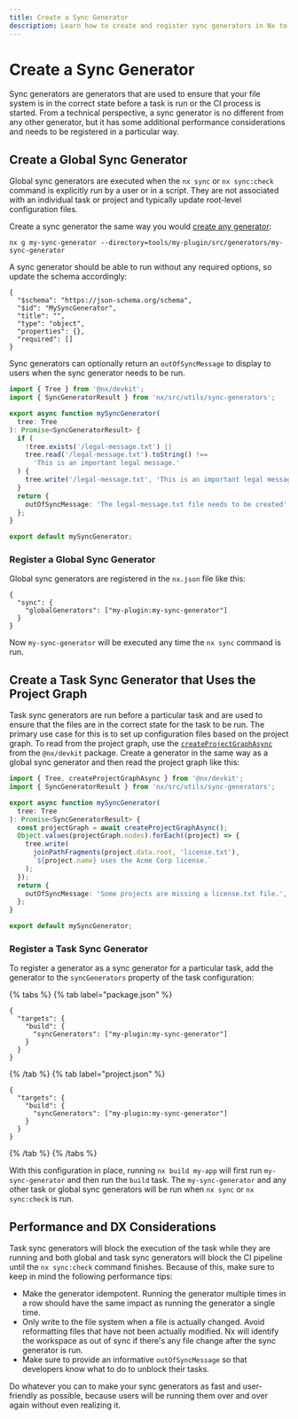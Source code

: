 ```yaml
---
title: Create a Sync Generator
description: Learn how to create and register sync generators in Nx to ensure your file system is in the correct state before tasks run, including global and task-specific sync generators.
---
```


# Create a Sync Generator

Sync generators are generators that are used to ensure that your file system is in the correct state before a task is run or the CI process is started. From a technical perspective, a sync generator is no different from any other generator, but it has some additional performance considerations and needs to be registered in a particular way.

## Create a Global Sync Generator

Global sync generators are executed when the `nx sync` or `nx sync:check` command is explicitly run by a user or in a script. They are not associated with an individual task or project and typically update root-level configuration files.

Create a sync generator the same way you would [create any generator](/extending-nx/recipes/local-generators):

```shell
nx g my-sync-generator --directory=tools/my-plugin/src/generators/my-sync-generator
```

A sync generator should be able to run without any required options, so update the schema accordingly:

```jsonc {% fileName="tools/my-plugin/src/generators/my-sync-generator/schema.json" %}
{
  "$schema": "https://json-schema.org/schema",
  "$id": "MySyncGenerator",
  "title": "",
  "type": "object",
  "properties": {},
  "required": []
}
```

Sync generators can optionally return an `outOfSyncMessage` to display to users when the sync generator needs to be run.

```ts {% fileName="tools/my-plugin/src/generators/my-sync-generator/my-sync-generator.ts" %}
import { Tree } from '@nx/devkit';
import { SyncGeneratorResult } from 'nx/src/utils/sync-generators';

export async function mySyncGenerator(
  tree: Tree
): Promise<SyncGeneratorResult> {
  if (
    !tree.exists('/legal-message.txt') ||
    tree.read('/legal-message.txt').toString() !==
      'This is an important legal message.'
  ) {
    tree.write('/legal-message.txt', 'This is an important legal message.');
  }
  return {
    outOfSyncMessage: 'The legal-message.txt file needs to be created',
  };
}

export default mySyncGenerator;
```

### Register a Global Sync Generator

Global sync generators are registered in the `nx.json` file like this:

```jsonc {% fileName="project.json" %}
{
  "sync": {
    "globalGenerators": ["my-plugin:my-sync-generator"]
  }
}
```

Now `my-sync-generator` will be executed any time the `nx sync` command is run.

## Create a Task Sync Generator that Uses the Project Graph

Task sync generators are run before a particular task and are used to ensure that the files are in the correct state for the task to be run. The primary use case for this is to set up configuration files based on the project graph. To read from the project graph, use the [`createProjectGraphAsync`](/nx-api/devkit/documents/createProjectGraphAsync) from the `@nx/devkit` package. Create a generator in the same way as a global sync generator and then read the project graph like this:

```ts {% fileName="tools/my-plugin/src/generators/my-sync-generator/my-sync-generator.ts" %}
import { Tree, createProjectGraphAsync } from '@nx/devkit';
import { SyncGeneratorResult } from 'nx/src/utils/sync-generators';

export async function mySyncGenerator(
  tree: Tree
): Promise<SyncGeneratorResult> {
  const projectGraph = await createProjectGraphAsync();
  Object.values(projectGraph.nodes).forEach((project) => {
    tree.write(
      joinPathFragments(project.data.root, 'license.txt'),
      `${project.name} uses the Acme Corp license.`
    );
  });
  return {
    outOfSyncMessage: 'Some projects are missing a license.txt file.',
  };
}

export default mySyncGenerator;
```

### Register a Task Sync Generator

To register a generator as a sync generator for a particular task, add the generator to the `syncGenerators` property of the task configuration:

{% tabs %}
{% tab label="package.json" %}

```jsonc {% fileName="apps/my-app/package.json" %}
{
  "targets": {
    "build": {
      "syncGenerators": ["my-plugin:my-sync-generator"]
    }
  }
}
```

{% /tab %}
{% tab label="project.json" %}

```jsonc {% fileName="apps/my-app/project.json" %}
{
  "targets": {
    "build": {
      "syncGenerators": ["my-plugin:my-sync-generator"]
    }
  }
}
```

{% /tab %}
{% /tabs %}

With this configuration in place, running `nx build my-app` will first run `my-sync-generator` and then run the `build` task. The `my-sync-generator` and any other task or global sync generators will be run when `nx sync` or `nx sync:check` is run.

## Performance and DX Considerations

Task sync generators will block the execution of the task while they are running and both global and task sync generators will block the CI pipeline until the `nx sync:check` command finishes. Because of this, make sure to keep in mind the following performance tips:

- Make the generator idempotent. Running the generator multiple times in a row should have the same impact as running the generator a single time.
- Only write to the file system when a file is actually changed. Avoid reformatting files that have not been actually modified. Nx will identify the workspace as out of sync if there's any file change after the sync generator is run.
- Make sure to provide an informative `outOfSyncMessage` so that developers know what to do to unblock their tasks.

Do whatever you can to make your sync generators as fast and user-friendly as possible, because users will be running them over and over again without even realizing it.
